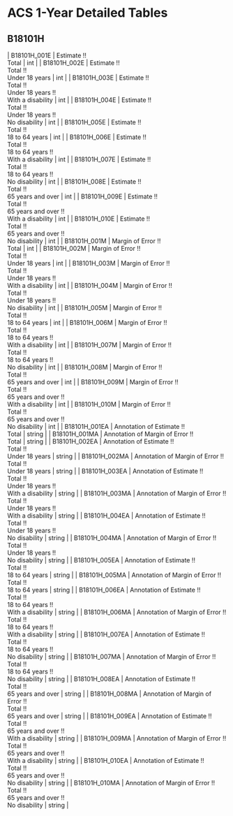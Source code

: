 # ACS 1-Year Detailed Tables

## B18101H

| B18101H_001E | Estimate !!<br>Total | int |
| B18101H_002E | Estimate !!<br>Total !!<br>Under 18 years | int |
| B18101H_003E | Estimate !!<br>Total !!<br>Under 18 years !!<br>With a disability | int |
| B18101H_004E | Estimate !!<br>Total !!<br>Under 18 years !!<br>No disability | int |
| B18101H_005E | Estimate !!<br>Total !!<br>18 to 64 years | int |
| B18101H_006E | Estimate !!<br>Total !!<br>18 to 64 years !!<br>With a disability | int |
| B18101H_007E | Estimate !!<br>Total !!<br>18 to 64 years !!<br>No disability | int |
| B18101H_008E | Estimate !!<br>Total !!<br>65 years and over | int |
| B18101H_009E | Estimate !!<br>Total !!<br>65 years and over !!<br>With a disability | int |
| B18101H_010E | Estimate !!<br>Total !!<br>65 years and over !!<br>No disability | int |
| B18101H_001M | Margin of Error !!<br>Total | int |
| B18101H_002M | Margin of Error !!<br>Total !!<br>Under 18 years | int |
| B18101H_003M | Margin of Error !!<br>Total !!<br>Under 18 years !!<br>With a disability | int |
| B18101H_004M | Margin of Error !!<br>Total !!<br>Under 18 years !!<br>No disability | int |
| B18101H_005M | Margin of Error !!<br>Total !!<br>18 to 64 years | int |
| B18101H_006M | Margin of Error !!<br>Total !!<br>18 to 64 years !!<br>With a disability | int |
| B18101H_007M | Margin of Error !!<br>Total !!<br>18 to 64 years !!<br>No disability | int |
| B18101H_008M | Margin of Error !!<br>Total !!<br>65 years and over | int |
| B18101H_009M | Margin of Error !!<br>Total !!<br>65 years and over !!<br>With a disability | int |
| B18101H_010M | Margin of Error !!<br>Total !!<br>65 years and over !!<br>No disability | int |
| B18101H_001EA | Annotation of Estimate !!<br>Total | string |
| B18101H_001MA | Annotation of Margin of Error !!<br>Total | string |
| B18101H_002EA | Annotation of Estimate !!<br>Total !!<br>Under 18 years | string |
| B18101H_002MA | Annotation of Margin of Error !!<br>Total !!<br>Under 18 years | string |
| B18101H_003EA | Annotation of Estimate !!<br>Total !!<br>Under 18 years !!<br>With a disability | string |
| B18101H_003MA | Annotation of Margin of Error !!<br>Total !!<br>Under 18 years !!<br>With a disability | string |
| B18101H_004EA | Annotation of Estimate !!<br>Total !!<br>Under 18 years !!<br>No disability | string |
| B18101H_004MA | Annotation of Margin of Error !!<br>Total !!<br>Under 18 years !!<br>No disability | string |
| B18101H_005EA | Annotation of Estimate !!<br>Total !!<br>18 to 64 years | string |
| B18101H_005MA | Annotation of Margin of Error !!<br>Total !!<br>18 to 64 years | string |
| B18101H_006EA | Annotation of Estimate !!<br>Total !!<br>18 to 64 years !!<br>With a disability | string |
| B18101H_006MA | Annotation of Margin of Error !!<br>Total !!<br>18 to 64 years !!<br>With a disability | string |
| B18101H_007EA | Annotation of Estimate !!<br>Total !!<br>18 to 64 years !!<br>No disability | string |
| B18101H_007MA | Annotation of Margin of Error !!<br>Total !!<br>18 to 64 years !!<br>No disability | string |
| B18101H_008EA | Annotation of Estimate !!<br>Total !!<br>65 years and over | string |
| B18101H_008MA | Annotation of Margin of Error !!<br>Total !!<br>65 years and over | string |
| B18101H_009EA | Annotation of Estimate !!<br>Total !!<br>65 years and over !!<br>With a disability | string |
| B18101H_009MA | Annotation of Margin of Error !!<br>Total !!<br>65 years and over !!<br>With a disability | string |
| B18101H_010EA | Annotation of Estimate !!<br>Total !!<br>65 years and over !!<br>No disability | string |
| B18101H_010MA | Annotation of Margin of Error !!<br>Total !!<br>65 years and over !!<br>No disability | string |


